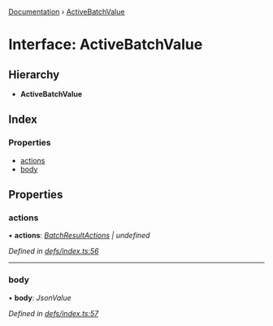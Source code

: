 [Documentation](../README.md) › [ActiveBatchValue](activebatchvalue.md)

# Interface: ActiveBatchValue

## Hierarchy

* **ActiveBatchValue**

## Index

### Properties

* [actions](activebatchvalue.md#actions)
* [body](activebatchvalue.md#body)

## Properties

###  actions

• **actions**: *[BatchResultActions](batchresultactions.md) | undefined*

*Defined in [defs/index.ts:56](https://github.com/badbatch/graphql-box/blob/f07703b6/packages/fetch-manager/src/defs/index.ts#L56)*

___

###  body

• **body**: *JsonValue*

*Defined in [defs/index.ts:57](https://github.com/badbatch/graphql-box/blob/f07703b6/packages/fetch-manager/src/defs/index.ts#L57)*
